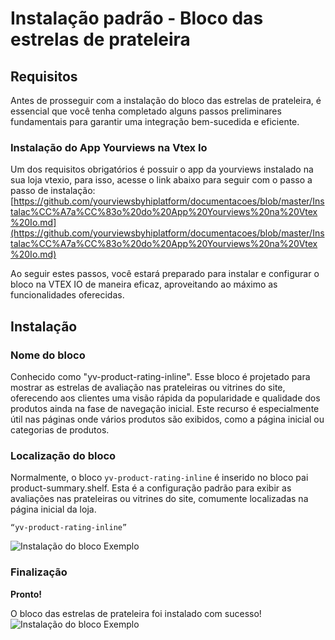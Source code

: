 # Instalação padrão - Bloco das estrelas de prateleira
## Requisitos
Antes de prosseguir com a instalação do bloco das estrelas de prateleira, é essencial que você tenha completado alguns passos preliminares fundamentais para garantir uma integração bem-sucedida e eficiente.


 ### Instalação do App Yourviews na Vtex Io

Um dos requisitos obrigatórios é possuir o app da yourviews instalado na sua loja vtexio, para isso, acesse o link abaixo para seguir com o passo a passo de instalação:  [https://github.com/yourviewsbyhiplatform/documentacoes/blob/master/Instalac%CC%A7a%CC%83o%20do%20App%20Yourviews%20na%20Vtex%20Io.md](https://github.com/yourviewsbyhiplatform/documentacoes/blob/master/Instalac%CC%A7a%CC%83o%20do%20App%20Yourviews%20na%20Vtex%20Io.md)

Ao seguir estes passos, você estará preparado para instalar e configurar o bloco na VTEX IO de maneira eficaz, aproveitando ao máximo as funcionalidades oferecidas.
   ## Instalação
   ### Nome do bloco
 Conhecido como "yv-product-rating-inline". Esse bloco é projetado para mostrar as estrelas de avaliação nas prateleiras ou vitrines do site, oferecendo aos clientes uma visão rápida da popularidade e qualidade dos produtos ainda na fase de navegação inicial. Este recurso é especialmente útil nas páginas onde vários produtos são exibidos, como a página inicial ou categorias de produtos.
 ### Localização do bloco
 Normalmente, o bloco `yv-product-rating-inline` é inserido no bloco pai product-summary.shelf. Esta é a configuração padrão para exibir as avaliações nas prateleiras ou vitrines do site, comumente localizadas na página inicial da loja.
 

    “yv-product-rating-inline”
![Instalação do bloco Exemplo](https://i.imgur.com/JM8IKqI.png)
### Finalização
**Pronto!**

O bloco das estrelas de prateleira foi instalado com sucesso!
![Instalação do bloco Exemplo](https://imgur.com/7LVKo8H.png)
<!--stackedit_data:
eyJoaXN0b3J5IjpbMTkzOTYzOTI2NCwtMjEzNDc3Nzg1OF19
-->